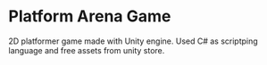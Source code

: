 # Platform Arena Game

2D platformer game made with Unity engine. Used C# as scriptping language and free assets from unity store.
